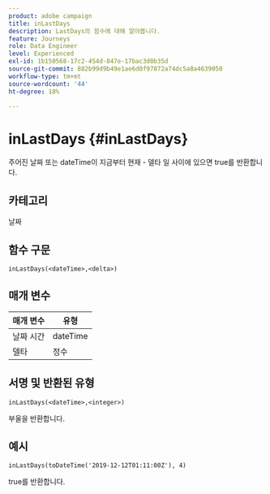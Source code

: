```yaml
---
product: adobe campaign
title: inLastDays
description: LastDays의 함수에 대해 알아봅니다.
feature: Journeys
role: Data Engineer
level: Experienced
exl-id: 1b150568-17c2-454d-847e-17bac3d0b35d
source-git-commit: 882b99d9b49e1ae6d0f97872a74dc5a8a4639050
workflow-type: tm+mt
source-wordcount: '44'
ht-degree: 18%

---
```


# inLastDays {#inLastDays}

주어진 날짜 또는 dateTime이 지금부터 현재 - 델타 일 사이에 있으면 true를 반환합니다.

## 카테고리

날짜

## 함수 구문

`inLastDays(<dateTime>,<delta>)`

## 매개 변수

| 매개 변수 | 유형 |
|-----------|------------------|
| 날짜 시간 | dateTime |
| 델타 | 정수 |

## 서명 및 반환된 유형

`inLastDays(<dateTime>,<integer>)`

부울을 반환합니다.

## 예시

`inLastDays(toDateTime('2019-12-12T01:11:00Z'), 4)`

true를 반환합니다.
